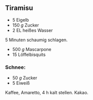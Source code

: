 ## Tiramisu - 5 Eigelb - 150 *g* Zucker - 2 EL heißes Wasser5 Minuten schaumig schlagen.- 500 *g* Mascarpone - 15 Löffelbisquits ### Schnee:- 50 *g* Zucker- 5 EiweißKaffee, Amaretto, 4 h kalt stellen.Kakao.